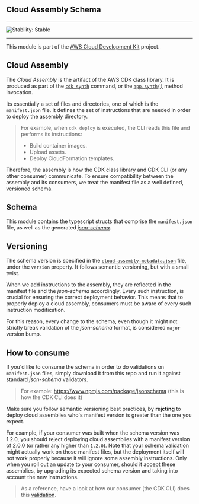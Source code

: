 ## Cloud Assembly Schema
<!--BEGIN STABILITY BANNER-->

---

![Stability: Stable](https://img.shields.io/badge/stability-Stable-success.svg?style=for-the-badge)


---
<!--END STABILITY BANNER-->

This module is part of the [AWS Cloud Development Kit](https://github.com/aws/aws-cdk) project.

## Cloud Assembly

The *Cloud Assembly* is the artifact of the AWS CDK class library. It is produced as part of the
[`cdk synth`](https://github.com/aws/aws-cdk/tree/master/packages/aws-cdk#cdk-synthesize)
command, or the [`app.synth()`](https://github.com/aws/aws-cdk/blob/master/packages/@aws-cdk/core/lib/app.ts#L135) method invocation.

Its essentially a set of files and directories, one of which is the `manifest.json` file. It defines the set of instructions that are
needed in order to deploy the assembly directory.

> For example, when `cdk deploy` is executed, the CLI reads this file and performs its instructions:
> - Build container images.
> - Upload assets.
> - Deploy CloudFormation templates.

Therefore, the assembly is how the CDK class library and CDK CLI (or any other consumer) communicate. To ensure compatibility
between the assembly and its consumers, we treat the manifest file as a well defined, versioned schema.

## Schema

This module contains the typescript structs that comprise the `manifest.json` file, as well as the
generated [*json-schema*](./schema/cloud-assembly.schema.json).

## Versioning

The schema version is specified in the [`cloud-assembly.metadata.json`](./schema/cloud-assembly.schema.json) file, under the `version` property.
It follows semantic versioning, but with a small twist.

When we add instructions to the assembly, they are reflected in the manifest file and the *json-schema* accordingly.
Every such instruction, is crucial for ensuring the correct deployment behavior. This means that to properly deploy a cloud assembly,
consumers must be aware of every such instruction modification.

For this reason, every change to the schema, even though it might not strictly break validation of the *json-schema* format,
is considered `major` version bump.

## How to consume

If you'd like to consume the schema in order to do validations on `manifest.json` files, simply download it from this repo and run it against
standard *json-schema* validators.

> For example: https://www.npmjs.com/package/jsonschema (this is how the CDK CLI does it)

Make sure you follow semantic versioning best practices, by **rejcting** to deploy cloud assemblies who's manifest version is greater than the one you expect.

For example, if your consumer was built when the schema version was 1.2.0, you should reject deploying cloud assemblies with a
manifest version of 2.0.0 (or rather any higher than `1.2.0`). Note that your schema validation might actually work on those manifest files, but the deployment itself will
not work properly because it will ignore some assembly instructions. Only when you roll out an update to your consumer,
should it accept these assemblies, by upgrading its expected schema version and taking into account the new instructions.

> As a reference, have a look at how our consumer (the CDK CLI) does this [validation](../../aws-cdk/lib/api/cxapp/exec.ts#L111).